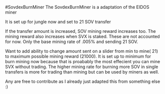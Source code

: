 #SovdexBurnMiner
The SovdexBurnMiner is a adaptation of the EIDOS miner

It is set up for jungle now and set to 21 SOV transfer

If the transfer amount is increased, SOV mining reward increases too. The mining reward also increases when SVX is staked. These are not accounted for now. Only the base mining rate of .005% and sending 21 SOV.

Want to add ability to change amount sent on a slider from min to mine( 21) to maximum possible mining reward (21000). It is set up to minimum for burn mining now because that is proabably the most effecient you can mine SVX without trading. The higher mining rate for burning more SOV in single transfers is more for trading than mining but can be used by miners as well.

Any are free to contribute as I already just adapted this from something else :)


